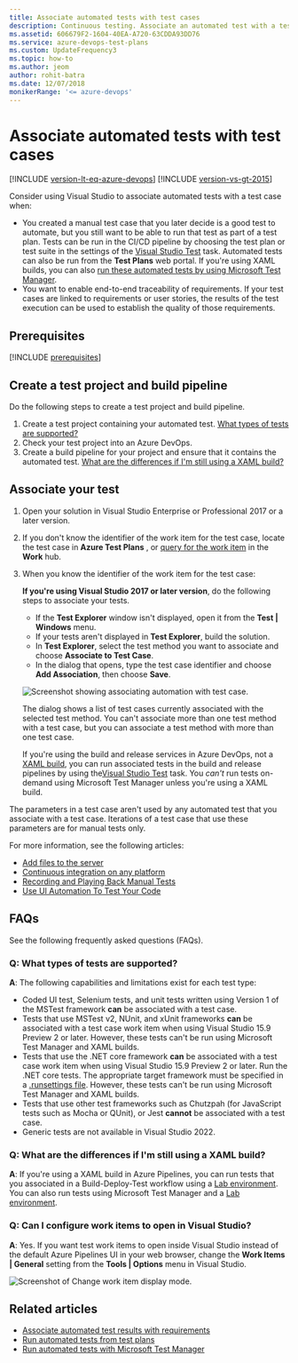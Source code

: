 ```yaml
---
title: Associate automated tests with test cases
description: Continuous testing. Associate an automated test with a test case using Microsoft Test Manager and Azure DevOps with a build or release pipeline
ms.assetid: 606679F2-1604-40EA-A720-63CDDA93DD76
ms.service: azure-devops-test-plans
ms.custom: UpdateFrequency3
ms.topic: how-to
ms.author: jeom
author: rohit-batra
ms.date: 12/07/2018
monikerRange: '<= azure-devops'
---
```


# Associate automated tests with test cases

[!INCLUDE [version-lt-eq-azure-devops](../includes/version-lt-eq-azure-devops.md)]
[!INCLUDE [version-vs-gt-2015](../includes/version-vs-gt-2015.md)]

Consider using Visual Studio to associate automated tests with a test case when:

* You created a manual test case that you later decide is a good test
  to automate, but you still want to be able to run that test as part of a test plan.
  Tests can be run in the CI/CD pipeline by choosing the test plan or test suite
  in the settings of the [Visual Studio Test](/azure/devops/pipelines/tasks/reference/vstest-v2) task. Automated tests can also be run from the **Test Plans** web portal.
  If you're using XAML builds, you can also [run these automated tests by using Microsoft Test Manager](/previous-versions/azure/devops/test/mtm/run-automated-tests-with-microsoft-test-manager).
* You want to enable end-to-end traceability of requirements.
  If your test cases are linked to requirements or user stories,
  the results of the test execution can be used to establish the quality of those requirements. 

## Prerequisites

[!INCLUDE [prerequisites](includes/prerequisites.md)] 

## Create a test project and build pipeline

Do the following steps to create a test project and build pipeline.

1. Create a test project containing your automated test. [What types of tests are supported?](#test-types)
1. Check your test project into an Azure DevOps.
1. Create a build pipeline for your project and ensure that it contains the automated test.
   [What are the differences if I'm still using a XAML build?](#xaml-build)

<a name="add-test"></a>

## Associate your test  

1. Open your solution in Visual Studio Enterprise or Professional 2017 or a later version.
2. If you don't know the identifier of the work item for the test case,
   locate the test case in **Azure Test Plans** , or [query for the work item](../boards/queries/using-queries.md) in the **Work** hub. 
3. When you know the identifier of the work item for the test case:

   **If you're using Visual Studio 2017 or later version**, do the following steps to associate your tests.

   - If the **Test Explorer** window isn't displayed, open it from the **Test | Windows** menu.
   - If your tests aren't displayed in **Test Explorer**, build the solution.
   - In **Test Explorer**, select the test method you want to associate and choose **Associate to Test Case**.
   - In the dialog that opens, type the test case identifier and choose **Add Association**, then choose **Save**.

    ![Screenshot showing associating automation with test case.](media/associate-automated-test-with-test-case/test-explorer-associate.png)

   The dialog shows a list of test cases currently associated with the selected test method.
   You can't associate more than one test method with a test case, but you can associate a
   test method with more than one test case. 

   If you're using the build and release services in Azure DevOps, not a [XAML build](#xaml-build), you can run associated tests in the build and release pipelines by using the[Visual Studio Test](/azure/devops/pipelines/tasks/reference/vstest-v2) task. You _can't_ run tests on-demand using Microsoft Test Manager unless you're using a XAML build. 

  The parameters in a test case aren't used by any automated test that you associate with a test case. Iterations of a test case that use these parameters are for manual tests only.

For more information, see the following articles:
- [Add files to the server](../repos/tfvc/add-files-server.md)
- [Continuous integration on any platform](../pipelines/get-started/what-is-azure-pipelines.md)
- [Recording and Playing Back Manual Tests](/previous-versions/azure/devops/test/mtm/record-play-back-manual-tests)
- [Use UI Automation To Test Your Code](/visualstudio/test/use-ui-automation-to-test-your-code)

<a name="test-plan"></a>

## FAQs

See the following frequently asked questions (FAQs).

<a name="test-types"></a>

### Q: What types of tests are supported?

**A**: The following capabilities and limitations exist for each test type:

* Coded UI test, Selenium tests, and unit tests written using Version 1 of the MSTest framework **can** be associated with a test case.
* Tests that use MSTest v2, NUnit, and xUnit frameworks **can** be associated
  with a test case work item when using Visual Studio 15.9 Preview 2 or later.
  However, these tests can't be run using Microsoft Test Manager and XAML builds.
* Tests that use the .NET core framework **can** be associated with a test case
  work item when using Visual Studio 15.9 Preview 2 or later.
  Run the .NET core tests. The appropriate target framework must be specified
  in a [.runsettings file](/visualstudio/test/configure-unit-tests-by-using-a-dot-runsettings-file?).
  However, these tests can't be run using Microsoft Test Manager and XAML builds.
* Tests that use other test frameworks such as Chutzpah (for JavaScript tests
  such as Mocha or QUnit), or Jest **cannot** be associated with a test case.
* Generic tests are not available in Visual Studio 2022.  

<a name="xaml-build"></a>

### Q: What are the differences if I'm still using a XAML build?

**A**: If you're using a XAML build in Azure Pipelines, you can run tests
that you associated in a Build-Deploy-Test workflow using a
[Lab environment](/visualstudio/test/lab-management/using-a-lab-environment-for-your-application-lifecycle).
You can also run tests using Microsoft Test Manager and a
[Lab environment](/visualstudio/test/lab-management/using-a-lab-environment-for-your-application-lifecycle).

<a name="open-in-vs"></a>

### Q: Can I configure work items to open in Visual Studio?

**A**: Yes. If you want test work items to open inside Visual Studio
instead of the default Azure Pipelines UI in your web browser,
change the **Work Items | General** setting from the **Tools | Options** menu in Visual Studio.

![Screenshot of Change work item display mode.](media/work-item-compatibility.png)

## Related articles

* [Associate automated test results with requirements](../pipelines/test/requirements-traceability.md)
* [Run automated tests from test plans](run-automated-tests-from-test-hub.md)
* [Run automated tests with Microsoft Test Manager](/previous-versions/azure/devops/test/mtm/run-automated-tests-with-microsoft-test-manager)

